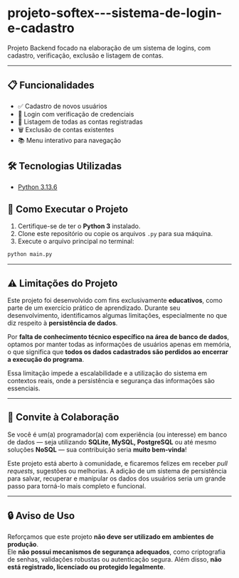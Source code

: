 # projeto-softex---sistema-de-login-e-cadastro
Projeto Backend focado na elaboração de um sistema de logins, com cadastro, verificação, exclusão e listagem de contas.

---

## 📋 Funcionalidades

- ✅ Cadastro de novos usuários
- 🔐 Login com verificação de credenciais
- 📄 Listagem de todas as contas registradas
- 🗑️ Exclusão de contas existentes
- 📚 Menu interativo para navegação

## 🛠️ Tecnologias Utilizadas

- [Python 3.13.6](https://www.python.org/)

## 🚀 Como Executar o Projeto

1. Certifique-se de ter o **Python 3** instalado.
2. Clone este repositório ou copie os arquivos `.py` para sua máquina.
3. Execute o arquivo principal no terminal:

```bash
python main.py
```

---

## ⚠️ Limitações do Projeto

Este projeto foi desenvolvido com fins exclusivamente **educativos**, como parte de um exercício prático de aprendizado. Durante seu desenvolvimento, identificamos algumas limitações, especialmente no que diz respeito à **persistência de dados**.

Por **falta de conhecimento técnico específico na área de banco de dados**, optamos por manter todas as informações de usuários apenas em memória, o que significa que **todos os dados cadastrados são perdidos ao encerrar a execução do programa**.

Essa limitação impede a escalabilidade e a utilização do sistema em contextos reais, onde a persistência e segurança das informações são essenciais.

---

## 🤝 Convite à Colaboração

Se você é um(a) programador(a) com experiência (ou interesse) em banco de dados — seja utilizando **SQLite, MySQL, PostgreSQL** ou até mesmo soluções **NoSQL** — sua contribuição seria **muito bem-vinda**!

Este projeto está aberto à comunidade, e ficaremos felizes em receber *pull requests*, sugestões ou melhorias. A adição de um sistema de persistência para salvar, recuperar e manipular os dados dos usuários seria um grande passo para torná-lo mais completo e funcional.

---

## 🔒 Aviso de Uso

Reforçamos que este projeto **não deve ser utilizado em ambientes de produção**.  
Ele **não possui mecanismos de segurança adequados**, como criptografia de senhas, validações robustas ou autenticação segura. Além disso, **não está registrado, licenciado ou protegido legalmente**.


